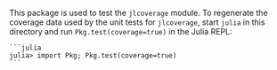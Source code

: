 <!---
    Copyright (c) 2022 Velexi Corporation

    Licensed under the Apache License, Version 2.0 (the "License");
    you may not use this file except in compliance with the License.
    You may obtain a copy of the License at

        http://www.apache.org/licenses/LICENSE-2.0

    Unless required by applicable law or agreed to in writing, software
    distributed under the License is distributed on an "AS IS" BASIS,
    WITHOUT WARRANTIES OR CONDITIONS OF ANY KIND, either express or implied.
    See the License for the specific language governing permissions and
    limitations under the License.
-->

This package is used to test the `jlcoverage` module. To regenerate the coverage data
used by the unit tests for `jlcoverage`, start `julia` in this directory and run
`Pkg.test(coverage=true)` in the Julia REPL:

    ```julia
    julia> import Pkg; Pkg.test(coverage=true)
    ```
